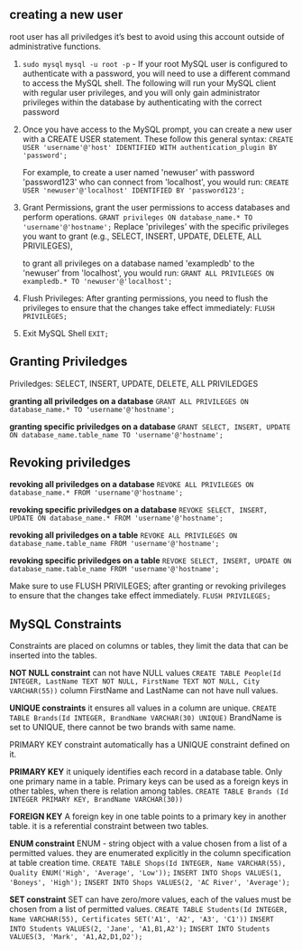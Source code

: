 ## creating a new user
root user has all priviledges
it’s best to avoid using this account outside of administrative functions.

1. `sudo mysql`
    `mysql -u root -p` - If your root MySQL user is configured to authenticate with a password, you will need to use a different command to access the MySQL shell. The following will run your MySQL client with regular user privileges, and you will only gain administrator privileges within the database by authenticating with the correct password

2. Once you have access to the MySQL prompt, you can create a new user with a CREATE USER statement. These follow this general syntax:
    `CREATE USER 'username'@'host' IDENTIFIED WITH authentication_plugin BY 'password';`

    For example, to create a user named 'newuser' with password 'password123' who can connect from 'localhost', you would run:
    `CREATE USER 'newuser'@'localhost' IDENTIFIED BY 'password123';`

3. Grant Permissions, grant the user permissions to access databases and perform operations. 
    `GRANT privileges ON database_name.* TO 'username'@'hostname';`
    Replace 'privileges' with the specific privileges you want to grant (e.g., SELECT, INSERT, UPDATE, DELETE, ALL PRIVILEGES),

    to grant all privileges on a database named 'exampledb' to the 'newuser' from 'localhost', you would run:
    `GRANT ALL PRIVILEGES ON exampledb.* TO 'newuser'@'localhost';`

4. Flush Privileges: After granting permissions, you need to flush the privileges to ensure that the changes take effect immediately:
    `FLUSH PRIVILEGES;`

5. Exit MySQL Shell
    `EXIT;`




## Granting Priviledges

Priviledges: SELECT, INSERT, UPDATE, DELETE, ALL PRIVILEDGES

**granting all priviledges on a database**
`GRANT ALL PRIVILEGES ON database_name.* TO 'username'@'hostname';`

**granting specific priviledges on a database**
`GRANT SELECT, INSERT, UPDATE ON database_name.table_name TO 'username'@'hostname';`

## Revoking priviledges

**revoking all priviledges on a database**
`REVOKE ALL PRIVILEGES ON database_name.* FROM 'username'@'hostname';`

**revoking specific priviledges on a database**
`REVOKE SELECT, INSERT, UPDATE ON database_name.* FROM 'username'@'hostname';`

**revoking all priviledges on a table**
`REVOKE ALL PRIVILEGES ON database_name.table_name FROM 'username'@'hostname';`

**revoking specific priviledges on a table**
`REVOKE SELECT, INSERT, UPDATE ON database_name.table_name FROM 'username'@'hostname';`


Make sure to use FLUSH PRIVILEGES; after granting or revoking privileges to ensure that the changes take effect immediately.
`FLUSH PRIVILEGES;`





## MySQL Constraints
Constraints are placed on columns or tables, they limit the data that can be inserted into the tables.

**NOT NULL constraint**
can not have NULL values
 `CREATE TABLE People(Id INTEGER, LastName TEXT NOT NULL, FirstName TEXT NOT NULL, City VARCHAR(55))`
column FirstName and LastName can not have null values.

**UNIQUE constraints**
it ensures all values in a column are unique.
`CREATE TABLE Brands(Id INTEGER, BrandName VARCHAR(30) UNIQUE)`
BrandName is set to UNIQUE, there cannot be two brands with same name.

PRIMARY KEY constraint automatically has a UNIQUE constraint defined on it.

**PRIMARY KEY**
it uniquely identifies each record in a database table. 
Only one primary name in a table.
Primary keys can be used as a foreign keys in other tables, when there is relation among tables.
`CREATE TABLE Brands (Id INTEGER PRIMARY KEY, BrandName VARCHAR(30))`

**FOREIGN KEY**
A foreign key in one table points to a primary key in another table.
it is a referential constraint between two tables.

**ENUM constraint**
ENUM - string object with a value chosen from a list of a permitted values.
they are enumerated explicitly in the column specification at table creation time.
`CREATE TABLE Shops(Id INTEGER, Name VARCHAR(55), Quality ENUM('High', 'Average', 'Low'));`
`INSERT INTO Shops VALUES(1, 'Boneys', 'High');`
`INSERT INTO Shops VALUES(2, 'AC River', 'Average');`

**SET constraint**
SET can have zero/more values, each of the values must be chosen from a list of permitted values.
`CREATE TABLE Students(Id INTEGER, Name VARCHAR(55), Certificates SET('A1', 'A2', 'A3', 'C1'))`
`INSERT INTO Students VALUES(2, 'Jane', 'A1,B1,A2');`
`INSERT INTO Students VALUES(3, 'Mark', 'A1,A2,D1,D2');`


